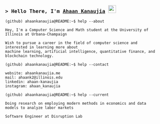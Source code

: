### <samp>&gt; Hello There, I'm <a href="https://ahaankanaujia.me/" target="_blank">Ahaan Kanaujia</a> <img src="https://media.giphy.com/media/hvRJCLFzcasrR4ia7z/giphy.gif" width="25"></h4>

```console
(github) ahaankanaujia@README:~$ help --about

Hey, I'm a Computer Science and Math student at the University of Illinois at Urbana-Champaign

Wish to pursue a career in the field of computer science and interested in learning more about 
machine learning, artificial intelligence, quantitative finance, and blockchain technology. 

(github) ahaankanaujia@README:~$ help --contact

website: ahaankanaujia.me
mail: ahaank2@illinois.edu
linkedin: ahaan-kanaujia
instagram: ahaan_kanaujia

(github) ahaankanaujia@README:~$ help --current

Doing research on employing modern methods in economics and data models to analyze labor markets

Software Engineer at Disruption Lab
```
